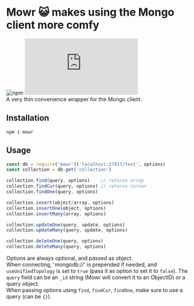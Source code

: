 # Mowr 😺 makes using the Mongo client more comfy
![npm](https://img.shields.io/npm/v/mowr) ![GitHub file size in bytes](https://img.shields.io/github/size/osban/mowr/index.js?color=limegreen)  
A very thin convenience wrapper for the Mongo client.

## Installation
```
npm i mowr
```

## Usage
```js
const db = require('mowr')('localhost:27017/test', options)
const collection = db.get('collection')

collection.find(query, options)    // returns array
collection.findCur(query, options) // returns cursor
collection.findOne(query, options)

collection.insert(object/array, options)
collection.insertOne(object, options)
collection.insertMany(array, options)

collection.updateOne(query, update, options)
collection.updateMany(query, update, options)

collection.deleteOne(query, options)
collection.deleteMany(query, options)
```
Options are always optional, and passed as object.  
When connecting, 'mongodb://' is prepended if needed, and `useUnifiedTopology` is set to `true` (pass it as option to set it to `false`).
The `query` field can be an `_id` string (Mowr will convert it to an ObjectID) or a query object.  
When passing options using `find`, `findCur`, `findOne`, make sure to use a query (can be `{}`).